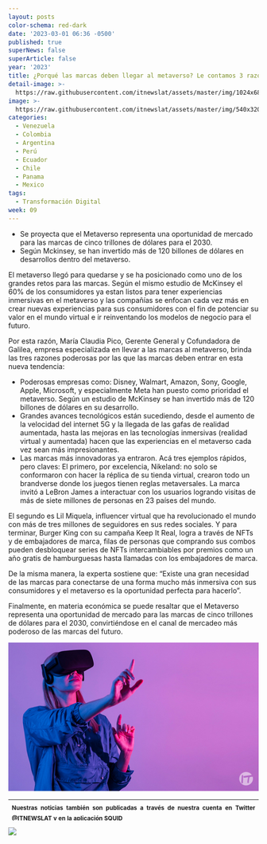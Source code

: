 ```yaml
---
layout: posts
color-schema: red-dark
date: '2023-03-01 06:36 -0500'
published: true
superNews: false
superArticle: false
year: '2023'
title: ¿Porqué las marcas deben llegar al metaverso? Le contamos 3 razones
detail-image: >-
  https://raw.githubusercontent.com/itnewslat/assets/master/img/1024x680/mujer-metaverso-g.jpg
image: >-
  https://raw.githubusercontent.com/itnewslat/assets/master/img/540x320/mujer-metaverso-p.jpg
categories:
  - Venezuela
  - Colombia
  - Argentina
  - Perú
  - Ecuador
  - Chile
  - Panama
  - Mexico
tags:
  - Transformación Digital
week: 09
---
```

- Se proyecta que el Metaverso representa una oportunidad de mercado para las marcas de cinco trillones de dólares para el 2030.
- Según Mckinsey, se han invertido más de 120 billones de dólares en desarrollos dentro del metaverso.

El metaverso llegó para quedarse y se ha posicionado como uno de los grandes retos para las marcas. Según el mismo estudio de McKinsey el 60% de los consumidores ya estan listos para tener experiencias inmersivas en el metaverso y las compañías se enfocan cada vez más en crear nuevas experiencias para sus consumidores con el fin de potenciar su valor en el mundo virtual e ir reinventando los modelos de negocio para el futuro.

Por esta razón, María Claudia Pico, Gerente General y Cofundadora de Galilea, empresa especializada en llevar a las marcas al metaverso, brinda las tres razones poderosas por las que las marcas deben entrar en esta nueva tendencia:
 
- Poderosas empresas como: Disney, Walmart, Amazon, Sony, Google, Apple, Microsoft, y especialmente Meta han puesto como prioridad el metaverso. Según un estudio de McKinsey se han invertido más de 120 billones de dólares en su desarrollo.
- Grandes avances tecnológicos están sucediendo, desde el aumento de la velocidad del internet 5G y la llegada de las gafas de realidad aumentada, hasta las mejoras en las tecnologías inmersivas (realidad virtual y aumentada) hacen que las experiencias en el metaverso cada vez sean más impresionantes.
- Las marcas más innovadoras ya entraron. Acá tres ejemplos rápidos, pero claves: El primero, por excelencia, Nikeland: no solo se conformaron con hacer la réplica de su tienda virtual, crearon todo un brandverse donde los juegos tienen reglas metaversales. La marca invitó a LeBron James a interactuar con los usuarios logrando visitas de más de siete millones de personas en 23 países del mundo.
 
El segundo es Lil Miquela, influencer virtual que ha revolucionado el mundo con más de tres millones de seguidores en sus redes sociales. Y para terminar, Burger King con su campaña Keep It Real, logra a través de NFTs y de embajadores de marca, filas de personas que comprando sus combos pueden desbloquear series de NFTs intercambiables por premios como un año gratis de hamburguesas hasta llamadas con los embajadores de marca.

De la misma manera, la experta sostiene que: “Existe una gran necesidad de las marcas para conectarse de una forma mucho más inmersiva con sus consumidores y el metaverso es la oportunidad perfecta para hacerlo”.

Finalmente, en materia económica se puede resaltar que el Metaverso representa una oportunidad de mercado para las marcas de cinco trillones de dólares para el 2030, convirtiéndose en el canal de mercadeo más poderoso de las marcas del futuro.

![](https://raw.githubusercontent.com/itnewslat/assets/master/img/540x320/mujer-metaverso-p.jpg)

<table style="height: 42px;" width="569">
<tbody>
<tr>
<td style="text-align: justify;"><sub><strong>Nuestras noticias también son publicadas a través de nuestra cuenta en Twitter <a href="https://twitter.com/itnewslat?lang=es">@ITNEWSLAT</a> y en la aplicación <a href="https://squidapp.co/en/">SQUID</a></strong></sub></td>
</tr>
</tbody>
</table>
<img src="https://tracker.metricool.com/c3po.jpg?hash=56f88a41e39ab42c063cc51676587a04"/>